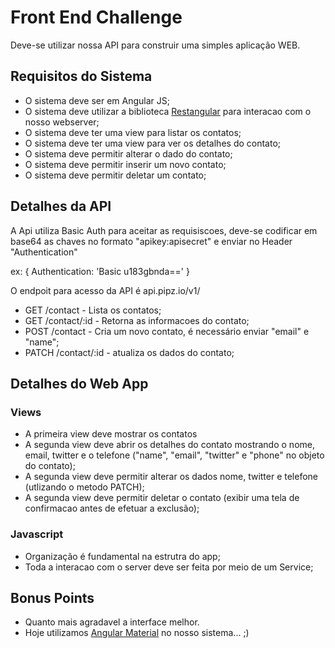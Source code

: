 # Front End Challenge

Deve-se utilizar nossa API para construir uma simples aplicação WEB.

## Requisitos do Sistema

* O sistema deve ser em Angular JS;
* O sistema deve utilizar a biblioteca [Restangular](https://github.com/mgonto/restangular) para interacao com o nosso webserver;
* O sistema deve ter uma view para listar os contatos;
* O sistema deve ter uma view para ver os detalhes do contato;
* O sistema deve permitir alterar o dado do contato;
* O sistema deve permitir inserir um novo contato;
* O sistema deve permitir deletar um contato;


## Detalhes da API

A Api utiliza Basic Auth para aceitar as requisiscoes, deve-se codificar em base64 as chaves no formato "apikey:apisecret" e enviar no Header "Authentication"

ex:
{
	Authentication: 'Basic u183gbnda=='	
}


O endpoit para acesso da API é api.pipz.io/v1/

* GET /contact - Lista os contatos;
* GET /contact/:id - Retorna as informacoes do contato;
* POST /contact - Cria um novo contato, é necessário enviar "email" e "name";
* PATCH /contact/:id - atualiza os dados do contato;


## Detalhes do Web App

### Views

* A primeira view deve mostrar os contatos
* A segunda view deve abrir os detalhes do contato mostrando o nome, email, twitter e o telefone ("name", "email", "twitter" e "phone" no objeto do contato);
* A segunda view deve permitir alterar os dados nome, twitter e telefone (utlizando o metodo PATCH);
* A segunda view deve permitir deletar o contato (exibir uma tela de confirmacao antes de efetuar a exclusão);

### Javascript

* Organização é fundamental na estrutra do app;
* Toda a interacao com o server deve ser feita por meio de um Service;

## Bonus Points

* Quanto mais agradavel a interface melhor.
* Hoje utilizamos [Angular Material](https://material.angularjs.org/latest/) no nosso sistema... ;)
